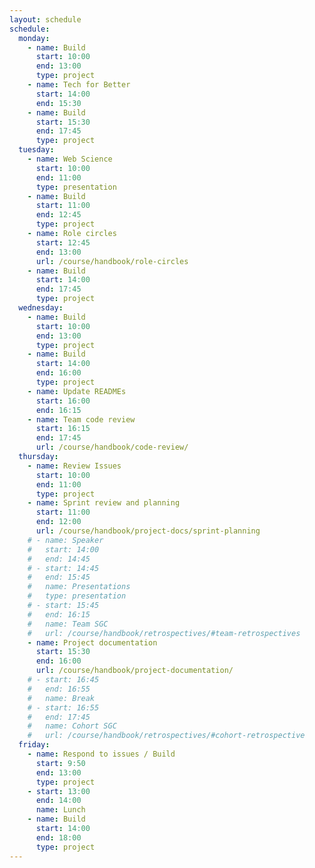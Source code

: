 ```yaml
---
layout: schedule
schedule:
  monday:
    - name: Build
      start: 10:00
      end: 13:00
      type: project
    - name: Tech for Better
      start: 14:00
      end: 15:30
    - name: Build
      start: 15:30
      end: 17:45
      type: project
  tuesday:
    - name: Web Science
      start: 10:00
      end: 11:00
      type: presentation
    - name: Build
      start: 11:00
      end: 12:45
      type: project
    - name: Role circles
      start: 12:45
      end: 13:00
      url: /course/handbook/role-circles
    - name: Build
      start: 14:00
      end: 17:45
      type: project
  wednesday:
    - name: Build
      start: 10:00
      end: 13:00
      type: project
    - name: Build
      start: 14:00
      end: 16:00
      type: project
    - name: Update READMEs
      start: 16:00
      end: 16:15
    - name: Team code review
      start: 16:15
      end: 17:45
      url: /course/handbook/code-review/
  thursday:
    - name: Review Issues
      start: 10:00
      end: 11:00
      type: project
    - name: Sprint review and planning
      start: 11:00
      end: 12:00
      url: /course/handbook/project-docs/sprint-planning
    # - name: Speaker
    #   start: 14:00
    #   end: 14:45
    # - start: 14:45
    #   end: 15:45
    #   name: Presentations
    #   type: presentation
    # - start: 15:45
    #   end: 16:15
    #   name: Team SGC
    #   url: /course/handbook/retrospectives/#team-retrospectives
    - name: Project documentation
      start: 15:30
      end: 16:00
      url: /course/handbook/project-documentation/
    # - start: 16:45
    #   end: 16:55
    #   name: Break
    # - start: 16:55
    #   end: 17:45
    #   name: Cohort SGC
    #   url: /course/handbook/retrospectives/#cohort-retrospective
  friday:
    - name: Respond to issues / Build
      start: 9:50
      end: 13:00
      type: project
    - start: 13:00
      end: 14:00
      name: Lunch
    - name: Build
      start: 14:00
      end: 18:00
      type: project
---
```

